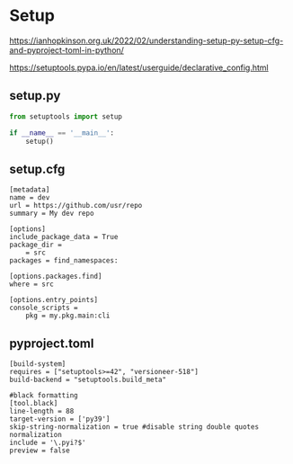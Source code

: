 # Setup

https://ianhopkinson.org.uk/2022/02/understanding-setup-py-setup-cfg-and-pyproject-toml-in-python/

https://setuptools.pypa.io/en/latest/userguide/declarative_config.html

## setup.py
```py
from setuptools import setup

if __name__ == '__main__':
    setup()
```

## setup.cfg
```
[metadata]
name = dev
url = https://github.com/usr/repo
summary = My dev repo

[options]
include_package_data = True
package_dir = 
    = src
packages = find_namespaces:

[options.packages.find]
where = src

[options.entry_points]
console_scripts =
    pkg = my.pkg.main:cli
```

## pyproject.toml
```
[build-system]
requires = ["setuptools>=42", "versioneer-518"]
build-backend = "setuptools.build_meta"

#black formatting
[tool.black]
line-length = 88
target-version = ['py39']
skip-string-normalization = true #disable string double quotes normalization
include = '\.pyi?$'
preview = false
```
